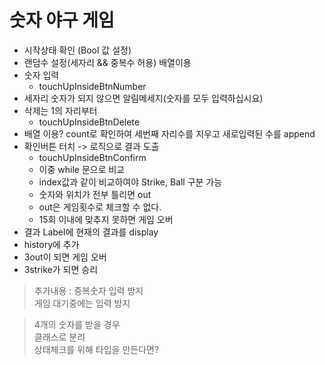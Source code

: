 # 숫자 야구 게임
* 시작상태 확인 (Bool 값 설정)
* 랜덤수 설정(세자리 && 중복수 허용) 배열이용
* 숫자 입력
	* touchUpInsideBtnNumber
* 세자리 숫자가 되지 않으면 알림메세지(숫자를 모두 입력하십시요)
* 삭제는 1의 자리부터
	* touchUpInsideBtnDelete
* 배열 이용? count로 확인하여 세번째 자리수를 지우고 새로입력된 수를 append
* 확인버튼 터치 -> 로직으로 결과 도출
	* touchUpInsideBtnConfirm
	* 이중 while 문으로 비교
	* index값과 같이 비교하여야 Strike, Ball 구분 가능
	* 숫자와 위치가 전부 틀리면 out
	* out은 게임횟수로 체크할 수 없다.
	* 15회 이내에 맞추지 못하면 게임 오버
* 결과 Label에 현재의 결과를 display
* history에 추가
* 3out이 되면 게임 오버
* 3strike가 되면 승리

> 추가내용 : 중복숫자 입력 방지<br>
> 게임 대기중에는 입력 방지


> 4개의 숫자를 받을 경우<br>
> 클래스로 분리<br>
> 상태체크를 위해 타입을 만든다면?